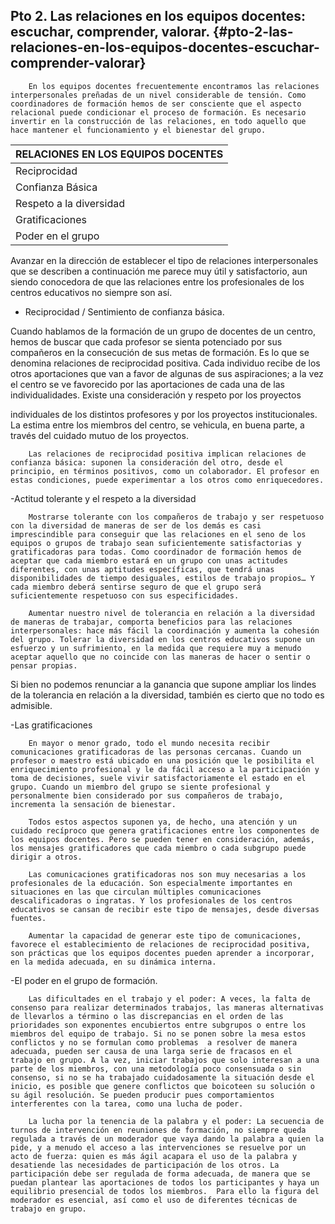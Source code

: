 ## Pto 2\. Las relaciones en los equipos docentes: escuchar, comprender, valorar. {#pto-2-las-relaciones-en-los-equipos-docentes-escuchar-comprender-valorar}

        En los equipos docentes frecuentemente encontramos las relaciones interpersonales preñadas de un nivel considerable de tensión. Como coordinadores de formación hemos de ser consciente que el aspecto relacional puede condicionar el proceso de formación. Es necesario invertir en la construcción de las relaciones, en todo aquello que hace mantener el funcionamiento y el bienestar del grupo.

| RELACIONES EN LOS EQUIPOS DOCENTES |
| --- |
| Reciprocidad | El grupo pone las condiciones para que cada miembro potencie sus aspiraciones individuales; mira de satisfacer las necesidades y aspiraciones de cada componente. |
| Confianza Básica | El grupo confía en sus posibilidades y en las de sus componentes. También es permeable a analizar y reconocer las propias carencias. |
| Respeto a la diversidad | El grupo respeta las diferentes maneras de pensar, de hacer y de ser de sus componentes. |
| Gratificaciones | Los componentes del grupo se transmiten recíprocamente gratificaciones. |
| Poder en el grupo | Hay una resolución satisfactoria de las relaciones de poder. |

Avanzar en la dirección de establecer el tipo de relaciones interpersonales que se describen a continuación me parece muy útil y satisfactorio, aun siendo conocedora de que las relaciones entre los profesionales de los centros educativos no siempre son así.

- Reciprocidad / Sentimiento de confianza básica.

Cuando hablamos de la formación de un grupo de docentes de un centro, hemos de buscar que cada profesor se sienta potenciado por sus compañeros en la consecución de sus metas de formación. Es lo que se denomina relaciones de reciprocidad positiva. Cada individuo recibe de los otros aportaciones que van a favor de algunas de sus aspiraciones; a la vez el centro se ve favorecido por las aportaciones de cada una de las individualidades. Existe una consideración y respeto por los proyectos

individuales de los distintos profesores y por los proyectos institucionales. La estima entre los miembros del centro, se vehicula, en buena parte, a través del cuidado mutuo de los proyectos.

        Las relaciones de reciprocidad positiva implican relaciones de confianza básica: suponen la consideración del otro, desde el principio, en términos positivos, como un colaborador. El profesor en estas condiciones, puede experimentar a los otros como enriquecedores.

-Actitud tolerante y el respeto a la diversidad

        Mostrarse tolerante con los compañeros de trabajo y ser respetuoso con la diversidad de maneras de ser de los demás es casi imprescindible para conseguir que las relaciones en el seno de los equipos o grupos de trabajo sean suficientemente satisfactorias y gratificadoras para todas. Como coordinador de formación hemos de aceptar que cada miembro estará en un grupo con unas actitudes diferentes, con unas aptitudes específicas, que tendrá unas disponibilidades de tiempo desiguales, estilos de trabajo propios… Y cada miembro deberá sentirse seguro de que el grupo será suficientemente respetuoso con sus especificidades.

        Aumentar nuestro nivel de tolerancia en relación a la diversidad de maneras de trabajar, comporta beneficios para las relaciones interpersonales: hace más fácil la coordinación y aumenta la cohesión del grupo. Tolerar la diversidad en los centros educativos supone un esfuerzo y un sufrimiento, en la medida que requiere muy a menudo aceptar aquello que no coincide con las maneras de hacer o sentir o pensar propias.

Si bien no podemos renunciar a la ganancia que supone ampliar los lindes de la tolerancia en relación a la diversidad, también es cierto que no todo es admisible.

-Las gratificaciones

        En mayor o menor grado, todo el mundo necesita recibir comunicaciones gratificadoras de las personas cercanas. Cuando un profesor o maestro está ubicado en una posición que le posibilita el enriquecimiento profesional y le da fácil acceso a la participación y toma de decisiones, suele vivir satisfactoriamente el estado en el grupo. Cuando un miembro del grupo se siente profesional y personalmente bien considerado por sus compañeros de trabajo, incrementa la sensación de bienestar.

        Todos estos aspectos suponen ya, de hecho, una atención y un cuidado recíproco que genera gratificaciones entre los componentes de los equipos docentes. Pero se pueden tener en consideración, además, los mensajes gratificadores que cada miembro o cada subgrupo puede dirigir a otros.

        Las comunicaciones gratificadoras nos son muy necesarias a los profesionales de la educación. Son especialmente importantes en situaciones en las que circulan múltiples comunicaciones descalificadoras o ingratas. Y los profesionales de los centros educativos se cansan de recibir este tipo de mensajes, desde diversas fuentes.

        Aumentar la capacidad de generar este tipo de comunicaciones, favorece el establecimiento de relaciones de reciprocidad positiva, son prácticas que los equipos docentes pueden aprender a incorporar, en la medida adecuada, en su dinámica interna.

-El poder en el grupo de formación.

        Las dificultades en el trabajo y el poder: A veces, la falta de consenso para realizar determinados trabajos, las maneras alternativas de llevarlos a término o las discrepancias en el orden de las prioridades son exponentes encubiertos entre subgrupos o entre los miembros del equipo de trabajo. Si no se ponen sobre la mesa estos conflictos y no se formulan como problemas  a resolver de manera adecuada, pueden ser causa de una larga serie de fracasos en el trabajo en grupo. A la vez, iniciar trabajos que solo interesan a una parte de los miembros, con una metodología poco consensuada o sin consenso, si no se ha trabajado cuidadosamente la situación desde el inicio, es posible que genere conflictos que boicoteen su solución o su ágil resolución. Se pueden producir pues comportamientos interferentes con la tarea, como una lucha de poder.

        La lucha por la tenencia de la palabra y el poder: La secuencia de turnos de intervención en reuniones de formación, no siempre queda regulada a través de un moderador que vaya dando la palabra a quien la pide, y a menudo el acceso a las intervenciones se resuelve por un acto de fuerza: quien es más ágil acapara el uso de la palabra y desatiende las necesidades de participación de los otros. La participación debe ser regulada de forma adecuada, de manera que se puedan plantear las aportaciones de todos los participantes y haya un equilibrio presencial de todos los miembros.  Para ello la figura del moderador es esencial, así como el uso de diferentes técnicas de trabajo en grupo.